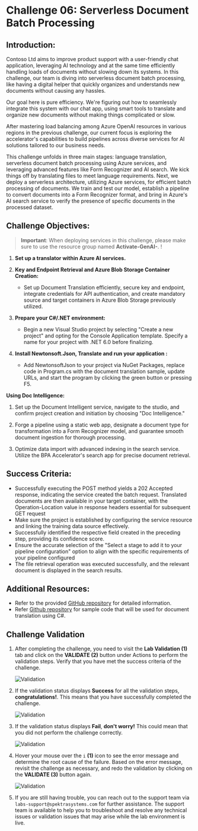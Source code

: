 # Challenge 06: Serverless Document Batch Processing 

## Introduction:

Contoso Ltd aims to improve product support with a user-friendly chat application, leveraging AI technology and at the same time efficiently handling loads of documents without slowing down its systems. In this challenge, our team is diving into serverless document batch processing, like having a digital helper that quickly organizes and understands new documents without causing any hassles.

Our goal here is pure efficiency. We're figuring out how to seamlessly integrate this system with our chat app, using smart tools to translate and organize new documents without making things complicated or slow.

After mastering load balancing among Azure OpenAI resources in various regions in the previous challenge, our current focus is exploring the accelerator's capabilities to build pipelines across diverse services for AI solutions tailored to our business needs.

This challenge unfolds in three main stages: language translation, serverless document batch processing using Azure services, and leveraging advanced features like Form Recognizer and AI search. We kick things off by translating files to meet language requirements. Next, we deploy a serverless architecture, utilizing Azure services, for efficient batch processing of documents. We train and test our model, establish a pipeline to convert documents into a Form Recognizer format, and bring in Azure's AI search service to verify the presence of specific documents in the processed dataset.

## Challenge Objectives:

> **Important**: When deploying services in this challenge, please make sure to use the resource group named **Activate-GenAI-<inject key="Resource Group Name"/>**.  !

1) **Set up a translator within Azure AI services.**

1) **Key and Endpoint Retrieval and Azure Blob Storage Container Creation:**

    - Set up Document Translation efficiently, secure key and endpoint, integrate credentials for API authentication, and create mandatory source and target containers in Azure Blob Storage previously utilized.

1) **Prepare your C#/.NET environment:**

    - Begin a new Visual Studio project by selecting "Create a new project" and opting for the Console Application template. Specify a name for your project with .NET 6.0 before finalizing.

1) **Install Newtonsoft.Json, Translate and run your application :**

    - Add NewtonsoftJson to your project via NuGet Packages, replace code in Program.cs with the document translation sample, update URLs, and start the program by clicking the green button or pressing F5.

**Using Doc Intelligence:**

1) Set up the Document Intelligent service, navigate to the studio, and confirm project creation and initiation by choosing "Doc Intelligence."

1) Forge a pipeline using a static web app, designate a document type for transformation into a Form Recognizer model, and guarantee smooth document ingestion for thorough processing.

1) Optimize data import with advanced indexing in the search service. Utilize the BPA Accelerator's search app for precise document retrieval.

## Success Criteria:

- Successfully executing the POST method yields a 202 Accepted response, indicating the service created the batch request. Translated documents are then available in your target container, with the Operation-Location value in response headers essential for subsequent GET request  
- Make sure the project is established by configuring the service resource and linking the training data source effectively.
- Successfully identified the respective field created in the preceding step, providing its confidence score.
- Ensure the accurate selection of the "Select a stage to add it to your pipeline configuration" option to align with the specific requirements of your pipeline configured
- The file retrieval operation was executed successfully, and the relevant document is displayed in the search results.

## Additional Resources:

- Refer to the provided [GitHub repository](https://github.com/MSUSAzureAccelerators/Azure-OpenAI-and-Form-Recognizer-Workshop/blob/main/README.md) for detailed information.
- Refer [Github repository](https://learn.microsoft.com/en-us/azure/ai-services/translator/document-translation/quickstarts/document-translation-rest-api?pivots=programming-language-csharp#code-sample) for sample code that will be used for document translation using C#.

## Challenge Validation
 
1. After completing the challenge, you need to visit the **Lab Validation (1)** tab and click on the **VALIDATE (2)** button under Actions to perform the validation steps. Verify that you have met the success criteria of the challenge. 
 
    ![](media/validate01.png "Validation")
 
1. If the validation status displays **Success** for all the validation steps, **congratulations!**. This means that you have successfully completed the challenge.
 
     ![](media/validate02.png "Validation")

1. If the validation status displays **Fail**, **don't worry!** This could mean that you did not perform the challenge correctly.
 
     ![](media/validate03.png "Validation")
 
1. Hover your mouse over the `i` **(1)** icon to see the error message and determine the root cause of the failure. Based on the error message, revisit the challenge as necessary, and redo the validation by clicking on the **VALIDATE (3)** button again.

   ![](media/validate04.png "Validation")
 
1. If you are still having trouble, you can reach out to the support team via `labs-support@spektrasystems.com` for further assistance. The support team is available to help you to troubleshoot and resolve any technical issues or validation issues that may arise while the lab environment is live.
